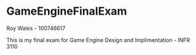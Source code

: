 # GameEngineFinalExam
Roy Wales - 100746617

This is my final exam for Game Engine Design and Implimentation - INFR 3110
